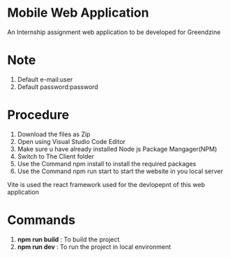 # Mobile Web Application

An Internship assignment web application to be developed for Greendzine
# Note
 1. Default e-mail:user
 2. Default password:password


# Procedure

 1. Download the files as Zip
 2. Open using Visual Studio Code Editor
 3. Make sure u have already installed Node js Package Mangager(NPM)
 4. Switch to The Client folder
 5. Use the Command npm install to install the required packages
 6. Use the Command npm run start to start the website in you local server

Vite is used the react framework used for the devlopepnt of this web application 


# Commands


1. **npm run build** : To build the project
 2.  **npm run dev** : To run the project in local environment
